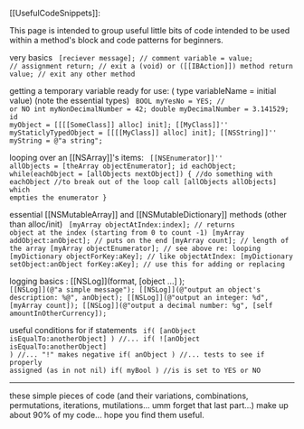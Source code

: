 [[UsefulCodeSnippets]]:

This page is intended to group useful little bits of code intended to be used within a method's block and code patterns for beginners.

very basics
<code>
[reciever message];
// comment
variable = value; // assignment
return; // exit a (void) or ([[IBAction]]) method
return value; // exit any other method
</code>

getting a temporary variable ready for use: ( type variableName = initial value) (note the essential types)
<code>
BOOL myYesNo = YES; // or NO
int myNonDecimalNumber = 42;
double myDecimalNumber = 3.141529;
id myObject = [[[[SomeClass]] alloc] init];
[[MyClass]]'' myStaticlyTypedObject = [[[[MyClass]] alloc] init];
[[NSString]]'' myString = @"a string";
</code>

looping over an [[NSArray]]'s items:
<code>
[[NSEnumerator]]'' allObjects = [theArray objectEnumerator];
id eachObject;
while(eachObject = [allObjects nextObject]) {
    //do something with eachObject
    //to break out of the loop call [allObjects allObjects] which empties the enumerator
}
</code>

essential [[NSMutableArray]] and [[NSMutableDictionary]] methods (other than alloc/init)
<code>
[myArray objectAtIndex:index]; // returns object at the index (starting from 0 to count -1)
[myArray addObject:anObject]; // puts on the end
[myArray count]; // length of the array
[myArray objectEnumerator]; // see above re: looping
[myDictionary objectForKey:aKey]; // like objectAtIndex:
[myDictionary setObject:anObject forKey:aKey]; // use this for adding or replacing
</code>

logging basics : [[NSLog]](format, [object ...] );
<code>
[[NSLog]](@"a simple message");
[[NSLog]](@"output an object's description: %@", anObject);
[[NSLog]](@"output an integer: %d", [myArray count]);
[[NSLog]](@"output a decimal number: %g", [self amountInOtherCurrency]);
</code>

useful conditions for if statements
<code>
if( [anObject isEqualTo:anotherObject] ) //...
if( ![anObject isEqualTo:anotherObject] )  //... "!" makes negative
if( anObject ) //... tests to see if properly assigned (as in not nil)
if( myBool ) //is is set to YES or NO
</code>


----

these simple pieces of code (and their variations, combinations, permutations, iterations, mutilations... umm forget that last part...) make up about 90% of my code... hope you find them useful.